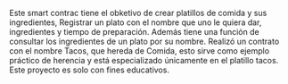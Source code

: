 Este smart contrac tiene el obketivo de crear platillos de comida y sus ingredientes, 
Registrar un plato con el nombre que uno le quiera dar, ingredientes y tiempo de preparación.
Además tiene una función de consultar los ingredientes de un plato por su nombre.
Realizó un contrato con el nombre Tacos, que hereda de Comida, esto sirve como ejemplo 
práctico de herencia y está especializado únicamente en el platillo tacos. 
Este proyecto es solo con fines educativos. 
